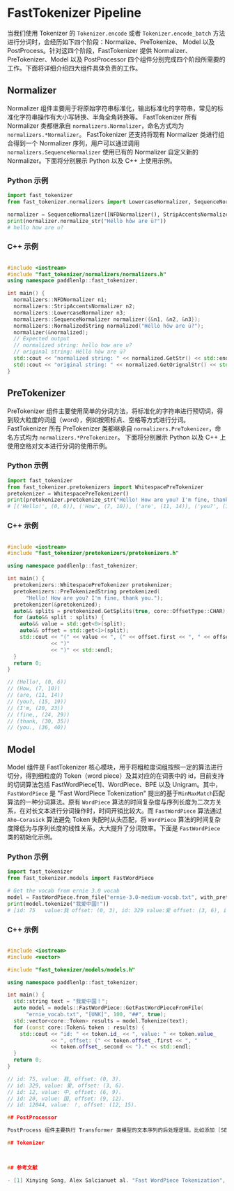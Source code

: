 # FastTokenizer Pipeline

当我们使用 Tokenizer 的 `Tokenizer.encode` 或者 `Tokenizer.encode_batch` 方法进行分词时，会经历如下四个阶段：Normalize、PreTokenize、 Model 以及 PostProcess。针对这四个阶段，FastTokenizer 提供 Normalizer、PreTokenizer、Model 以及 PostProcessor 四个组件分别完成四个阶段所需要的工作。下面将详细介绍四大组件具体负责的工作。

## Normalizer

Normalizer 组件主要用于将原始字符串标准化，输出标准化的字符串，常见的标准化字符串操作有大小写转换、半角全角转换等。 FastTokenizer 所有 Normalizer 类都继承自 `normalizers.Normalizer`，命名方式均为 `normalizers.*Normalizer`。 FastTokenizer 还支持将现有 Normalizer 类进行组合得到一个 Normalizer 序列，用户可以通过调用 `normalizers.SequenceNormalizer` 使用已有的 Normalizer 自定义新的 Normalizer。下面将分别展示 Python 以及 C++ 上使用示例。

### Python 示例

```python
import fast_tokenizer
from fast_tokenizer.normalizers import LowercaseNormalizer, SequenceNormalizer, NFDNormalizer, StripAccentsNormalizer

normalizer = SequenceNormalizer([NFDNormalizer(), StripAccentsNormalizer() LowercaseNormalizer()])
print(normalizer.normalize_str("Héllò hôw are ü?"))
# hello how are u?
```

### C++ 示例

```c++

#include <iostream>
#include "fast_tokenizer/normalizers/normalizers.h"
using namespace paddlenlp::fast_tokenizer;

int main() {
  normalizers::NFDNormalizer n1;
  normalizers::StripAccentsNormalizer n2;
  normalizers::LowercaseNormalizer n3;
  normalizers::SequenceNormalizer normalizer({&n1, &n2, &n3});
  normalizers::NormalizedString normalized("Héllò hôw are ü?");
  normalizer(&normalized);
  // Expected output
  // normalized string: hello how are u?
  // original string: Héllò hôw are ü?
  std::cout << "normalized string: " << normalized.GetStr() << std::endl;
  std::cout << "original string: " << normalized.GetOrignalStr() << std::endl;
}

```

## PreTokenizer

PreTokenizer 组件主要使用简单的分词方法，将标准化的字符串进行预切词，得到较大粒度的词组（word），例如按照标点、空格等方式进行分词。FastTokenizer 所有 PreTokenizer 类都继承自 `normalizers.PreTokenizer`，命名方式均为 `normalizers.*PreTokenizer`。 下面将分别展示 Python 以及 C++ 上使用空格对文本进行分词的使用示例。

### Python 示例

```python
import fast_tokenizer
from fast_tokenizer.pretokenizers import WhitespacePreTokenizer
pretokenizer = WhitespacePreTokenizer()
print(pretokenizer.pretokenize_str("Hello! How are you? I'm fine, thank you."))
# [('Hello!', (0, 6)), ('How', (7, 10)), ('are', (11, 14)), ('you?', (15, 19)), ("I'm", (20, 23)), ('fine,', (24, 29)), ('thank', (30, 35)), ('you.', (36, 40))]
```

### C++ 示例

```c++

#include <iostream>
#include "fast_tokenizer/pretokenizers/pretokenizers.h"

using namespace paddlenlp::fast_tokenizer;

int main() {
  pretokenizers::WhitespacePreTokenizer pretokenizer;
  pretokenizers::PreTokenizedString pretokenized(
      "Hello! How are you? I'm fine, thank you.");
  pretokenizer(&pretokenized);
  auto&& splits = pretokenized.GetSplits(true, core::OffsetType::CHAR);
  for (auto&& split : splits) {
    auto&& value = std::get<0>(split);
    auto&& offset = std::get<1>(split);
    std::cout << "(" << value << ", (" << offset.first << ", " << offset.second
              << ")"
              << ")" << std::endl;
  }
  return 0;
}

// (Hello!, (0, 6))
// (How, (7, 10))
// (are, (11, 14))
// (you?, (15, 19))
// (I'm, (20, 23))
// (fine,, (24, 29))
// (thank, (30, 35))
// (you., (36, 40))

```

## Model

Model 组件是 FastTokenizer 核心模块，用于将粗粒度词组按照一定的算法进行切分，得到细粒度的 Token（word piece）及其对应的在词表中的 id，目前支持的切词算法包括 FastWordPiece[1]、WordPiece、BPE 以及 Unigram。其中，`FastWordPiece` 是 "Fast WordPiece Tokenization" 提出的基于`MinMaxMatch`匹配算法的一种分词算法。原有 `WordPiece` 算法的时间复杂度与序列长度为二次方关系，在对长文本进行分词操作时，时间开销比较大。而 `FastWordPiece` 算法通过 `Aho–Corasick` 算法避免 Token 失配时从头匹配，将 `WordPiece` 算法的时间复杂度降低为与序列长度的线性关系，大大提升了分词效率。下面是 `FastWordPiece` 类的初始化示例。

### Python 示例

```python
import fast_tokenizer
from fast_tokenizer.models import FastWordPiece

# Get the vocab from ernie 3.0 vocab
model = FastWordPiece.from_file("ernie-3.0-medium-vocab.txt", with_pretokenization=True)
print(model.tokenize("我爱中国!"))
# [id: 75	value:我	offset: (0, 3), id: 329	value:爱	offset: (3, 6), id: 12	value:中	offset: (6, 9), id: 20	value:国	offset: (9, 12), id: 12046	value:!	offset: (12, 13)]
```

### C++ 示例

```c++

#include <iostream>
#include <vector>

#include "fast_tokenizer/models/models.h"

using namespace paddlenlp::fast_tokenizer;

int main() {
  std::string text = "我爱中国！";
  auto model = models::FastWordPiece::GetFastWordPieceFromFile(
      "ernie_vocab.txt", "[UNK]", 100, "##", true);
  std::vector<core::Token> results = model.Tokenize(text);
  for (const core::Token& token : results) {
    std::cout << "id: " << token.id_ << ", value: " << token.value_
              << ", offset: (" << token.offset_.first << ", "
              << token.offset_.second << ")." << std::endl;
  }
  return 0;
}

// id: 75, value: 我, offset: (0, 3).
// id: 329, value: 爱, offset: (3, 6).
// id: 12, value: 中, offset: (6, 9).
// id: 20, value: 国, offset: (9, 12).
// id: 12044, value: ！, offset: (12, 15).

## PostProcessor

PostProcess 组件主要执行 Transformer 类模型的文本序列的后处理逻辑，比如添加 [SEP] 等特殊 Token，并且会将前面分词得到的结果转为一个 `Encoding` 的结构体，包含 token_ids, type_ids, offset, position_ids 等模型所需要的信息。FastTokenizer 所有 PostProcessor 类都继承自 `normalizers.PostProcessor`，命名方式均为 `normalizers.*PostProcessor`。

## Tokenizer



## 参考文献

- [1] Xinying Song, Alex Salcianuet al. "Fast WordPiece Tokenization", EMNLP, 2021
